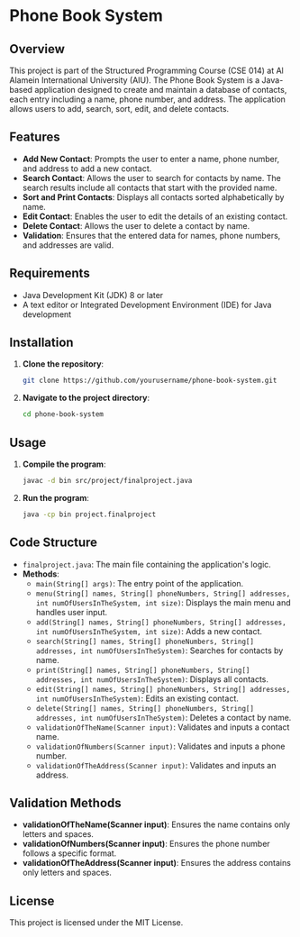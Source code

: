 # Phone Book System

## Overview

This project is part of the Structured Programming Course (CSE 014) at Al Alamein International University (AIU). The Phone Book System is a Java-based application designed to create and maintain a database of contacts, each entry including a name, phone number, and address. The application allows users to add, search, sort, edit, and delete contacts.

## Features

- **Add New Contact**: Prompts the user to enter a name, phone number, and address to add a new contact.
- **Search Contact**: Allows the user to search for contacts by name. The search results include all contacts that start with the provided name.
- **Sort and Print Contacts**: Displays all contacts sorted alphabetically by name.
- **Edit Contact**: Enables the user to edit the details of an existing contact.
- **Delete Contact**: Allows the user to delete a contact by name.
- **Validation**: Ensures that the entered data for names, phone numbers, and addresses are valid.

## Requirements

- Java Development Kit (JDK) 8 or later
- A text editor or Integrated Development Environment (IDE) for Java development

## Installation

1. **Clone the repository**:
    ```bash
    git clone https://github.com/yourusername/phone-book-system.git
    ```
2. **Navigate to the project directory**:
    ```bash
    cd phone-book-system
    ```

## Usage

1. **Compile the program**:
    ```bash
    javac -d bin src/project/finalproject.java
    ```

2. **Run the program**:
    ```bash
    java -cp bin project.finalproject
    ```

## Code Structure

- `finalproject.java`: The main file containing the application's logic.
- **Methods**:
  - `main(String[] args)`: The entry point of the application.
  - `menu(String[] names, String[] phoneNumbers, String[] addresses, int numOfUsersInTheSystem, int size)`: Displays the main menu and handles user input.
  - `add(String[] names, String[] phoneNumbers, String[] addresses, int numOfUsersInTheSystem, int size)`: Adds a new contact.
  - `search(String[] names, String[] phoneNumbers, String[] addresses, int numOfUsersInTheSystem)`: Searches for contacts by name.
  - `print(String[] names, String[] phoneNumbers, String[] addresses, int numOfUsersInTheSystem)`: Displays all contacts.
  - `edit(String[] names, String[] phoneNumbers, String[] addresses, int numOfUsersInTheSystem)`: Edits an existing contact.
  - `delete(String[] names, String[] phoneNumbers, String[] addresses, int numOfUsersInTheSystem)`: Deletes a contact by name.
  - `validationOfTheName(Scanner input)`: Validates and inputs a contact name.
  - `validationOfNumbers(Scanner input)`: Validates and inputs a phone number.
  - `validationOfTheAddress(Scanner input)`: Validates and inputs an address.

## Validation Methods

- **validationOfTheName(Scanner input)**: Ensures the name contains only letters and spaces.
- **validationOfNumbers(Scanner input)**: Ensures the phone number follows a specific format.
- **validationOfTheAddress(Scanner input)**: Ensures the address contains only letters and spaces.


## License

This project is licensed under the MIT License. 

